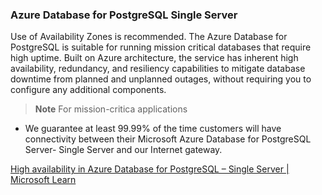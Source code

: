 ### Azure Database for PostgreSQL Single Server

Use of Availability Zones is recommended. The Azure Database for PostgreSQL is suitable for running mission critical databases that require high uptime. Built on Azure architecture, the service has inherent high availability, redundancy, and resiliency capabilities to mitigate database downtime from planned and unplanned outages, without requiring you to configure any additional components.

> **Note**
> For mission-critica applications

* We guarantee at least 99.99% of the time customers will have connectivity between their Microsoft Azure Database for PostgreSQL Server- Single Server and our Internet gateway.

[High availability in Azure Database for PostgreSQL – Single Server | Microsoft Learn](https://learn.microsoft.com/en-us/azure/postgresql/single-server/concepts-high-availability)
